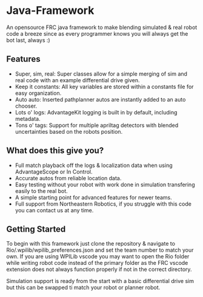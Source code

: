 # Java-Framework
An opensource FRC java framework to make blending simulated &amp; real robot code a breeze since as every programmer knows you will always get the bot last, always :)

## Features
- Super, sim, real: Super classes allow for a simple merging of sim and real code with an example differential drive given.
- Keep it constants: All key variables are stored within a constants file for easy organization.
- Auto auto: Inserted pathplanner autos are instantly added to an auto chooser.
- Lots o' logs: AdvantageKit logging is built in by default, including metadata.
- Tons o' tags: Support for multiple apriltag detectors with blended uncertainties based on the robots position.

## What does this give you?
- Full match playback off the logs & localization data when using AdvantageScope or In Control.
- Accurate autos from reliable location data.
- Easy testing without your robot with work done in simulation transfering easily to the real bot.
- A simple starting point for advanced features for newer teams.
- Full support from Northeastern Robotics, if you struggle with this code you can contact us at any time.

## Getting Started
To begin with this framework just clone the repository & navigate to Rio/.wpilib/wpilib_preferences.json and set the team number to match your own.
If you are using WPILib vscode you may want to open the Rio folder while writing robot code instead of the primary folder as the FRC vscode extension does not always function properly if not in the correct directory.

Simulation support is ready from the start with a basic differential drive sim but this can be swapped ti match your robot or planner robot.
